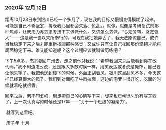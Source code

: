 ### 2020年 12月 12日

​		距离10月23日来到银川已经一个多月了，现在我的目标又慢慢变得模糊了起来。可能是自己不够坚定，每晚我心里都会失落、慌乱。。就像，就像是考研复试前那种焦虑，让我无力再去思考接下来该做什么，又该怎么去做。“心无旁骛，坚定强大”——这是我一直以来所奉行的，可现在我把她弄丢了，我无法原谅自己。或许当我稳定下来之后才能重新找回那种感觉；又或许只有让自己找回那份坚韧才能将局面稳定下来。谁又能知道呢？这个过程应该就叫做历练吧？！

​		下午5点多，杰哥要回广州去，走之前他对我说：“希望我回来之后能看到你在改代码。”我不知道怎么说，还是跟大多数时候一样，用笑表达或者说是掩饰，自己要让他失望了。我把他送到楼下的时候，外面正刮着风，银川这里刮风不多，今天这样已经算很大的风了。我们到对面吃了牛肉拉面，这边的泡萝卜很好吃，吃面的时候就着吃就很香。

​		回来之后，我不知怎的，很想把自己的心情写下来，想来也已经很久没有写东西了，上一次认真写的时候还是17年——“关于一个班级的凝聚力”。

​		就写到这里吧。

​																																						庚子年 十月

​																																						